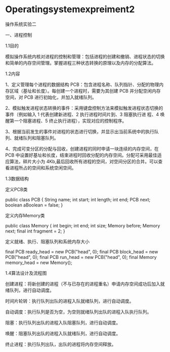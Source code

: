 # Operatingsystemexpreiment2


操作系统实验二


一、进程控制


1.1目的


模拟操作系统内核对进程的控制和管理：包括进程的创建和撤销、进程状态的切换和简单的内存空间管理。掌握进程三种状态转换的原理以及内存的分配算法。


1.2内容


1、定义管理每个进程的数据结构 PCB：包含进程名称、队列指针、分配的物理内存区域（基址和长度）。每创建一个进程时，需要为其创建 PCB 并分配空闲内存空间，对 PCB 进行初始化，并加入就绪队列。


2、模拟触发进程状态转换的事件：采用键盘控制方法来模拟触发进程状态切换的事件（例如输入 1 代表创建新进程、2 执行进程时间片到、3 阻塞执行进 程、4 唤醒第一个阻塞进程、5 终止执行进程），实现对应的控制程序。


3、根据当前发生的事件对进程的状态进行切换，并显示出当前系统中的执行队列、就绪队列和阻塞队列。


4、完成可变分区的分配与回收，创建进程的同时申请一块连续的内存空间，在 PCB 中设置好基址和长度，结束进程时回收分配的内存空间。分配可采用最佳适应算法，碎片大小为 4Kb,最后回收所有进程的空间，对空间分区的合并。可以查看进程所占的空间和系统空闲空间。


1.3数据结构


定义PCB类


public class PCB {
    String name;
    int start;
    int length;
    int end;
    PCB next;
    boolean aBoolean = false;
}


定义内存Memory类


public class Memory {
    int begin;
    int end;
    int size;
    Memory before;
    Memory next;
    final int fragment = 2;
}


定义就绪、执行、阻塞队列和系统内存大小


final PCB ready_head = new PCB("head", 0);
final PCB block_head = new PCB("head", 0);
final PCB run_head = new PCB("head", 0);
final Memory memory_head = new Memory();

1.4算法设计及流程图

创建进程：将新创建的进程（不与已存在的进程重名）申请内存空间成功后加入就绪队列，进行自动调度。

时间片轮转：执行队列出队的进程入队就绪队列，进行自动调度。

自动调度：执行队列是否为空，为空则就绪队列出队的进程入队执行队列。

阻塞：执行队列出队的进程入队阻塞队列，进行自动调度。

唤醒：阻塞队列出队的进程入队就绪队列，进行自动调度。

终止进程：执行队列出队，出队的进程将内存空间释放。


